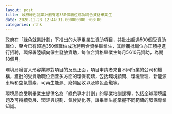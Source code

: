 ```yaml
---
layout: post
title: 政府綠色就業計劃有逾350個職位成功聘合資格畢業生
date: 2020-11-28 12:44:31.000000000 +08:00
categories: rthk
---
```


政府在「綠色就業計劃」下推出的大專畢業生資助項目，共批出超過500個受資助職位，至今已有超過350個職位成功聘用合資格畢業生，其餘獲批職位亦正積極進行招聘，環保署陸續向僱主發放資助，每位合資格畢業生每月5610元資助，為期18個月。

環境局發言人形容業界對項目的反應正面，項目申請者來自不同行業的公司和機構，獲批的受資助職位涵蓋多方面的環保範疇，包括環境顧問、環境管理、新能源車輛和空氣質素、可再生能源、廢物回收以及綠色金融等。

環境局為受聘畢業生提供名為「綠色專才計劃」的專業培訓課程，包括全球環境議題及可持續發展、環評與規劃、氣候變化等，讓畢業生能掌握不同範疇的環保專業知識。
